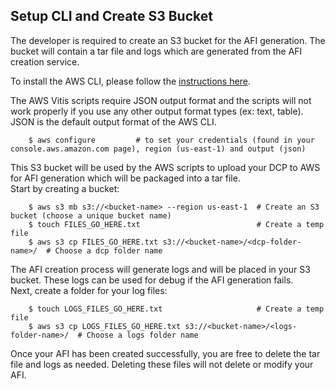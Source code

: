 ## Setup CLI and Create S3 Bucket
The developer is required to create an S3 bucket for the AFI generation. The bucket will contain a tar file and logs which are generated from the AFI creation service. 

To install the AWS CLI, please follow the [instructions here](http://docs.aws.amazon.com/cli/latest/userguide/installing.html).

The AWS Vitis scripts require JSON output format and the scripts will not work properly if you use any other output format types (ex: text, table). JSON is the default output format of the AWS CLI.

```
    $ aws configure         # to set your credentials (found in your console.aws.amazon.com page), region (us-east-1) and output (json) 
```
This S3 bucket will be used by the AWS scripts to upload your DCP to AWS for AFI generation which will be packaged into a tar file.  
Start by creating a bucket:
```
    $ aws s3 mb s3://<bucket-name> --region us-east-1  # Create an S3 bucket (choose a unique bucket name)
    $ touch FILES_GO_HERE.txt                          # Create a temp file
    $ aws s3 cp FILES_GO_HERE.txt s3://<bucket-name>/<dcp-folder-name>/  # Choose a dcp folder name 
```
The AFI creation process will generate logs and will be placed in your S3 bucket. These logs can be used for debug if the AFI generation fails.  
Next, create a folder for your log files:        
```    
    $ touch LOGS_FILES_GO_HERE.txt                     # Create a temp file
    $ aws s3 cp LOGS_FILES_GO_HERE.txt s3://<bucket-name>/<logs-folder-name>/  # Choose a logs folder name
```             
Once your AFI has been created successfully, you are free to delete the tar file and logs as needed.  Deleting these files will not delete or modify your AFI.

